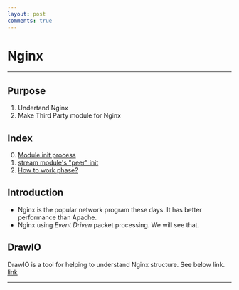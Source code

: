 ```yaml
---
layout: post
comments: true
---
```


# Nginx

---

## Purpose

1. Undertand Nginx
2. Make Third Party module for Nginx

## Index

0. [Module init process](init_process.md)
1. [stream module's "peer" init](stream_peer_init.md)
2. [How to work phase?](nginx_content_phase.md)


## Introduction

* Nginx is the popular network program these days. It has better performance than Apache.
* Nginx using *Event Driven* packet processing. We will see that.


## DrawIO

DrawIO is a tool for helping to understand Nginx structure. See below link.  
[link][1]

[1]: https://www.draw.io/?lightbox=1&highlight=0000ff&layers=1&nav=1&title=nginx.drawio#Uhttps%3A%2F%2Fdrive.google.com%2Fuc%3Fid%3D1_7Wdv61TBMtvrznQgRE8KEnLs9pjlS36%26export%3Ddownload

---
